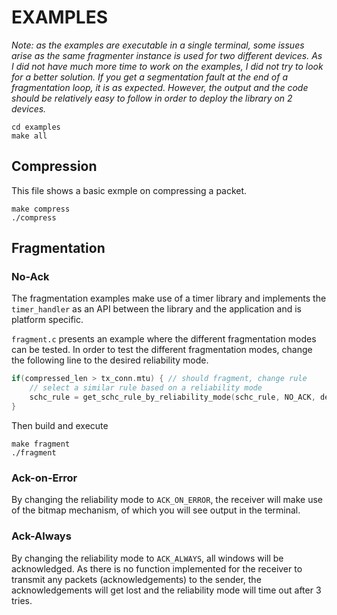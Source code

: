 # EXAMPLES
*Note: as the examples are executable in a single terminal, some issues arise as the same fragmenter instance is used for two different devices. As I did not have much more time to work on the examples, I did not try to look for a better solution. If you get a segmentation fault at the end of a fragmentation loop, it is as expected. However, the output and the code should be relatively easy to follow in order to deploy the library on 2 devices.*
```
cd examples
make all
```
## Compression
This file shows a basic exmple on compressing a packet.
```
make compress
./compress
```

## Fragmentation
### No-Ack
The fragmentation examples make use of a timer library and implements the `timer_handler` as an API between the library and the application and is platform specific.

`fragment.c` presents an example where the different fragmentation modes can be tested. In order to test the different fragmentation modes, change the following line to the desired reliability mode.
```C
if(compressed_len > tx_conn.mtu) { // should fragment, change rule
	// select a similar rule based on a reliability mode
	schc_rule = get_schc_rule_by_reliability_mode(schc_rule, NO_ACK, device_id); // <-- change this line
}
```
Then build and execute
```
make fragment
./fragment
```
### Ack-on-Error
By changing the reliability mode to `ACK_ON_ERROR`, the receiver will make use of the bitmap mechanism, of which you will see output in the terminal.

### Ack-Always
By changing the reliability mode to `ACK_ALWAYS`, all windows will be acknowledged. As there is no function implemented for the receiver to transmit any packets (acknowledgements) to the sender, the acknowledgements will get lost and the reliability mode will time out after 3 tries.
